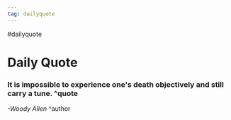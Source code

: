 ```yaml
---
tag: dailyquote
---
```


#dailyquote

# Daily Quote

### It is impossible to experience one's death objectively and still carry a tune. ^quote
*-Woody Allen* ^author

